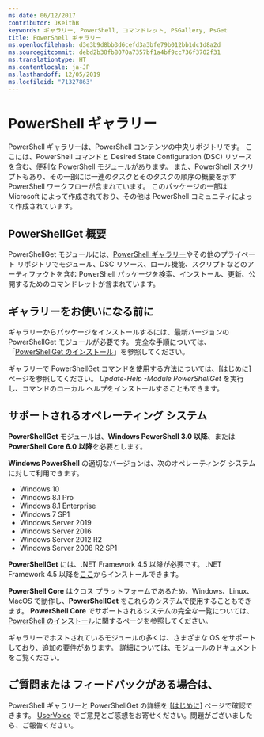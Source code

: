 ```yaml
---
ms.date: 06/12/2017
contributor: JKeithB
keywords: ギャラリー, PowerShell, コマンドレット, PSGallery, PsGet
title: PowerShell ギャラリー
ms.openlocfilehash: d3e3b9d8bb3d6cefd3a3bfe79b012bb1dc1d8a2d
ms.sourcegitcommit: debd2b38fb8070a7357bf1a4bf9cc736f3702f31
ms.translationtype: HT
ms.contentlocale: ja-JP
ms.lasthandoff: 12/05/2019
ms.locfileid: "71327863"
---
```

# <a name="the-powershell-gallery"></a>PowerShell ギャラリー

PowerShell ギャラリーは、PowerShell コンテンツの中央リポジトリです。 ここには、PowerShell コマンドと Desired State Configuration (DSC) リソースを含む、便利な PowerShell モジュールがあります。
また、PowerShell スクリプトもあり、その一部には一連のタスクとそのタスクの順序の概要を示す PowerShell ワークフローが含まれています。 このパッケージの一部は Microsoft によって作成されており、その他は PowerShell コミュニティによって作成されています。

## <a name="powershellget-overview"></a>PowerShellGet 概要

PowerShellGet モジュールには、[PowerShell ギャラリー](https://www.PowerShellGallery.com)やその他のプライベート リポジトリでモジュール、DSC リソース、ロール機能、スクリプトなどのアーティファクトを含む PowerShell パッケージを検索、インストール、更新、公開するためのコマンドレットが含まれています。

## <a name="getting-started-with-the-gallery"></a>ギャラリーをお使いになる前に

ギャラリーからパッケージをインストールするには、最新バージョンの PowerShellGet モジュールが必要です。
完全な手順については、「[PowerShellGet のインストール](installing-psget.md)」を参照してください。

ギャラリーで PowerShellGet コマンドを使用する方法については、[[はじめに]](getting-started.md) ページを参照してください。 *Update-Help -Module PowerShellGet* を実行し、コマンドのローカル ヘルプをインストールすることもできます。

## <a name="supported-operating-systems"></a>サポートされるオペレーティング システム

**PowerShellGet** モジュールは、**Windows PowerShell 3.0 以降**、または **PowerShell Core 6.0 以降**を必要とします。

**Windows PowerShell** の適切なバージョンは、次のオペレーティング システムに対して利用できます。

- Windows 10
- Windows 8.1 Pro
- Windows 8.1 Enterprise
- Windows 7 SP1
- Windows Server 2019
- Windows Server 2016
- Windows Server 2012 R2
- Windows Server 2008 R2 SP1

**PowerShellGet** には、.NET Framework 4.5 以降が必要です。 .NET Framework 4.5 以降を[ここ](https://msdn.microsoft.com/library/5a4x27ek.aspx)からインストールできます。

**PowerShell Core** はクロス プラットフォームであるため、Windows、Linux、MacOS で動作し、**PowerShellGet** をこれらのシステムで使用することもできます。 **PowerShell Core** でサポートされるシステムの完全な一覧については、[PowerShell のインストール](/powershell/scripting/setup/installing-powershell)に関するページを参照してください。

ギャラリーでホストされているモジュールの多くは、さまざまな OS をサポートしており、追加の要件があります。 詳細については、モジュールのドキュメントをご覧ください。

## <a name="got-a-question-have-feedback"></a>ご質問または フィードバックがある場合は、

PowerShell ギャラリーと PowerShellGet の詳細を [[はじめに]](getting-started.md) ページで確認できます。 [UserVoice](http://windowsserver.uservoice.com/forums/301869-powershell) でご意見とご感想をお寄せください。問題がございましたら、ご報告ください。
